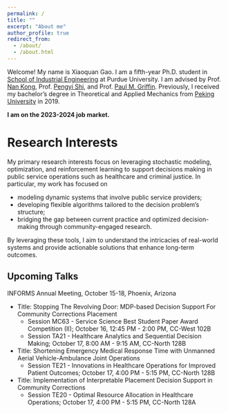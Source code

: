 ```yaml
---
permalink: /
title: ""
excerpt: "About me"
author_profile: true
redirect_from: 
  - /about/
  - /about.html
---
```

<!-- Google Search Console verification code -->
<meta name="google-site-verification" content="OrbqbGHi0mh8xqpqsPJnfTkl3_q207b0IypJEYfXSoo" />

<!-- Google tag (gtag.js) -->
<script async src="https://www.googletagmanager.com/gtag/js?id=G-P44T7G85MC"></script>
<script>
  window.dataLayer = window.dataLayer || [];
  function gtag(){dataLayer.push(arguments);}
  gtag('js', new Date());

  gtag('config', 'G-P44T7G85MC');
</script>

Welcome! My name is Xiaoquan Gao. I am a fifth-year Ph.D. student in [School of Industrial Engineering](http://engineering.purdue.edu/IE) at Purdue University. I am advised by Prof. [Nan Kong](https://engineering.purdue.edu/BASO/people/Nan_Kong), Prof. [Pengyi Shi](https://web.ics.purdue.edu/~shi178/), and Prof. [Paul M. Griffin](https://www.ime.psu.edu/department/directory-detail-g.aspx?q=pmg14). Previously, I received my bachelor’s degree in Theoretical and Applied Mechanics from [Peking University](https://english.pku.edu.cn/) in 2019.

**I am on the 2023-2024 job market.**

Research Interests
======

My primary research interests focus on leveraging stochastic modeling, optimization, and reinforcement learning to support decisions making in public service operations such as healthcare and criminal justice. In particular, my work has focused on 
  - modeling dynamic systems that involve public service providers;
  - developing flexible algorithms tailored to the decision problem’s structure;
  - bridging the gap between current practice and optimized decision-making through community-engaged research. 

By leveraging these tools, I aim to understand the intricacies of real-world systems and provide actionable solutions that enhance long-term outcomes.

Upcoming Talks
------
INFORMS Annual Meeting, October 15-18, Phoenix, Arizona
  - Title: Stopping The Revolving Door: MDP-based Decision Support For Community Corrections Placement
       - Session MC63 - Service Science Best Student Paper Award Competition (II); October 16, 12:45 PM - 2:00 PM, CC-West 102B
       - Session TA21 - Healthcare Analytics and Sequential Decision Making; October 17, 8:00 AM - 9:15 AM, CC-North 128B
  - Title: Shortening Emergency Medical Response Time with Unmanned Aerial Vehicle-Ambulance Joint Operations
       - Session TE21 - Innovations in Healthcare Operations for Improved Patient Outcomes; October 17, 4:00 PM - 5:15 PM, CC-North 128B
  - Title: Implementation of Interpretable Placement Decision Support in Community Corrections 
       - Session TE20 - Optimal Resource Allocation in Healthcare Operations; October 17, 4:00 PM - 5:15 PM, CC-North 128A

